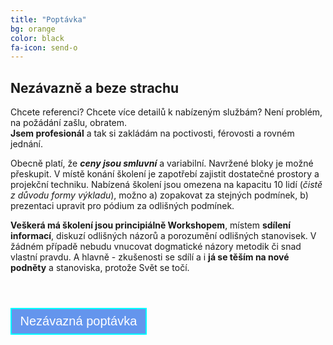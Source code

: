 ```yaml
---
title: "Poptávka"
bg: orange
color: black
fa-icon: send-o
---
```


## Nezávazně a beze strachu

Chcete referenci? Chcete více detailů k nabízeným službám? Není problém, na požádání zašlu, obratem. <br>
**Jsem profesionál** a tak si zakládám na poctivosti, férovosti a rovném jednání.

Obecně platí, že ***ceny jsou smluvní*** a variabilní. Navržené bloky je možné přeskupit. V místě konání školení je zapotřebí zajistit dostatečné prostory a projekční techniku. Nabízená školení jsou omezena na kapacitu 10 lidí (*čistě z důvodu formy výkladu*), možno a) zopakovat za stejných podmínek, b) prezentaci upravit pro pódium za odlišných podmínek. 

**Veškerá má školení jsou principiálně Workshopem**, místem **sdílení informací**, diskuzí odlišných názorů a porozumění odlišných stanovisek. V žádném případě nebudu vnucovat dogmatické názory metodik či snad vlastní pravdu. A hlavně - zkušenosti se sdílí a i **já se těším na nové podněty** a stanoviska, protože Svět se točí.
<br>
<br>

<h1>
<form action="http://havlicekpetr.cz/landing.html">
    <input type="submit" value=" Nezávazná poptávka " style="font-size:15pt;color:white;background-color:CornflowerBlue ;border:2px solid #00FFFF;padding:8px"/>
</form>
</h1>
